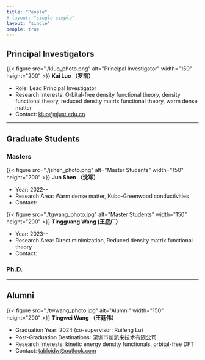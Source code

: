 ```yaml
---
title: "People"
# layout: "single-simple"
layout: "single"
people: true
---
```




## Principal Investigators
{{< figure src="./kluo_photo.png" alt="Principal Investigator" width="150" height="200" >}}
**Kai Luo （罗凯）**
- Role: Lead Principal Investigator
- Research Interests: Orbital-free density functional theory, density functional theory, reduced density matrix functional theory, warm dense matter
- Contact: kluo@njust.edu.cn


---

<!-- ## Postdocs
<img src="https://via.placeholder.com/150" alt="Postdoc" width="150" height="150">
**Dr. Alice Johnson**
- Research Area: Computational Biology
- Contact: alice.johnson@example.com

<img src="https://via.placeholder.com/150" alt="Postdoc" width="150" height="150">
**Dr. Bob Williams**
- Research Area: Cybersecurity
- Contact: bob.williams@example.com

--- -->

## Graduate Students
### Masters
{{< figure src="./jshen_photo.png" alt="Master Students" width="150" height="200" >}}
**Jun Shen （沈军）**
- Year: 2022--
- Research Area: Warm dense matter, Kubo-Greenwood conductivities
- Contact: 

{{< figure src="./tgwang_photo.jpg" alt="Master Students" width="150" height="200" >}}
**Tingguang Wang (王庭广）**
- Year: 2023--
- Research Area: Direct minimization, Reduced density matrix functional theory
- Contact: 

### Ph.D.

---

## Alumni

{{< figure src="./twwang_photo.jpg" alt="Alumni" width="150" height="200" >}}
**Tingwei Wang （王廷伟）**
- Graduation Year: 2024 (co-supervisor: Ruifeng Lu)
- Post-Graduation Destinations: 深圳市新凯来技术有限公司
- Research Interests: kinetic energy density functionals, orbital-free DFT
- Contact: tabloidw@outlook.com
